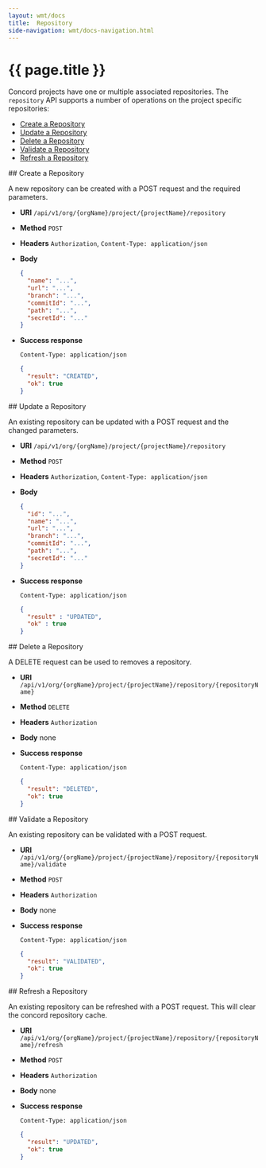```yaml
---
layout: wmt/docs
title:  Repository
side-navigation: wmt/docs-navigation.html
---
```


# {{ page.title }}

Concord projects have one or multiple associated repositories. The `repository` API supports
a number of operations on the project specific repositories:

- [Create a Repository](#create-repository)
- [Update a Repository](#update-repository)
- [Delete a Repository](#delete-repository)
- [Validate a Repository](#validate-repository)
- [Refresh a Repository](#refresh-repository)

<a name="create-repository"/>
## Create a Repository

A new repository can be created with a POST request and the required parameters.

* **URI** `/api/v1/org/{orgName}/project/{projectName}/repository`
* **Method** `POST`
* **Headers** `Authorization`, `Content-Type: application/json`
* **Body**
    ```json
    {
      "name": "...",
      "url": "...",
      "branch": "...",
      "commitId": "...",
      "path": "...",
      "secretId": "..."
    }
    ```

* **Success response**
    ```
    Content-Type: application/json
    ```

    ```json
    {
      "result": "CREATED",
      "ok": true
    }
    ```

<a name="update-repository"/>
## Update a Repository

An existing repository can be updated with a POST request and the changed
parameters.

* **URI** `/api/v1/org/{orgName}/project/{projectName}/repository`
* **Method** `POST`
* **Headers** `Authorization`, `Content-Type: application/json`
* **Body**
    ```json
    {
      "id": "...",
      "name": "...",
      "url": "...",
      "branch": "...",
      "commitId": "...",
      "path": "...",
      "secretId": "..."
    }
    ```

* **Success response**
    ```
    Content-Type: application/json
    ```

    ```json
    {
      "result" : "UPDATED",
      "ok" : true
    }
    ```


<a name="delete-repository"/>
## Delete a Repository

A DELETE request can be used to removes a repository.

* **URI** `/api/v1/org/{orgName}/project/{projectName}/repository/{repositoryName}`
* **Method** `DELETE`
* **Headers** `Authorization`
* **Body**
    none
* **Success response**
    ```
    Content-Type: application/json
    ```

    ```json
    {
      "result": "DELETED",
      "ok": true
    }
    ```


<a name="validate-repository"/>
## Validate a Repository

An existing repository can be validated with a POST request.

* **URI** `/api/v1/org/{orgName}/project/{projectName}/repository/{repositoryName}/validate`
* **Method** `POST`
* **Headers** `Authorization`
* **Body**
    none
* **Success response**
    ```
    Content-Type: application/json
    ```

    ```json
    {
      "result": "VALIDATED",
      "ok": true
    }
    ```
    
    
<a name="refresh-repository"/>
## Refresh a Repository

An existing repository can be refreshed with a POST request. This will clear the concord repository cache.

* **URI** `/api/v1/org/{orgName}/project/{projectName}/repository/{repositoryName}/refresh`
* **Method** `POST`
* **Headers** `Authorization`
* **Body**
    none
* **Success response**
    ```
    Content-Type: application/json
    ```

    ```json
    {
      "result": "UPDATED",
      "ok": true
    }
    ```
